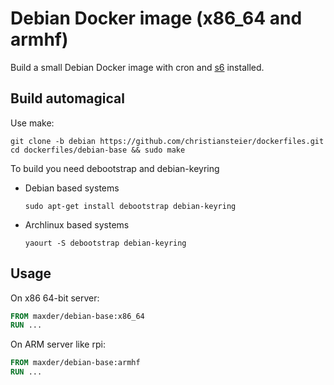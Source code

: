# Debian Docker image (x86_64 and armhf)

Build a small Debian Docker image with cron and [s6][s6] installed. 

## Build automagical

Use make:

```
git clone -b debian https://github.com/christiansteier/dockerfiles.git
cd dockerfiles/debian-base && sudo make
```

To build you need debootstrap and debian-keyring
 * Debian based systems
   ```
   sudo apt-get install debootstrap debian-keyring
   ```
 * Archlinux based systems
   ```
   yaourt -S debootstrap debian-keyring
   ```

## Usage

On x86 64-bit server:
```dockerfile
FROM maxder/debian-base:x86_64
RUN ...
```

On ARM server like rpi:
```dockerfile
FROM maxder/debian-base:armhf
RUN ...
```

[s6]: http://skarnet.org/software/s6/
